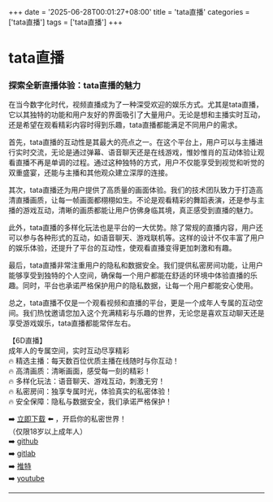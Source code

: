 +++
date = '2025-06-28T00:01:27+08:00'
title = 'tata直播'
categories = ['tata直播']
tags = ['tata直播']
+++

# tata直播

### 探索全新直播体验：tata直播的魅力

在当今数字化时代，视频直播成为了一种深受欢迎的娱乐方式。尤其是tata直播，它以其独特的功能和用户友好的界面吸引了大量用户。无论是想和主播实时互动，还是希望在观看精彩内容时得到乐趣，tata直播都能满足不同用户的需求。

首先，tata直播的互动性是其最大的亮点之一。在这个平台上，用户可以与主播进行实时交流，无论是通过弹幕、语音聊天还是在线游戏，惟妙惟肖的互动体验让观看直播不再是单调的过程。通过这种独特的方式，用户不仅能享受到视觉和听觉的双重盛宴，还能与主播和其他观众建立深厚的连接。

其次，tata直播还为用户提供了高质量的画面体验。我们的技术团队致力于打造高清直播画质，让每一帧画面都栩栩如生。不论是观看精彩的舞蹈表演，还是参与主播的游戏互动，清晰的画质都能让用户仿佛身临其境，真正感受到直播的魅力。

此外，tata直播的多样化玩法也是平台的一大优势。除了常规的直播内容，用户还可以参与各种形式的互动，如语音聊天、游戏联机等。这样的设计不仅丰富了用户的娱乐体验，还提升了平台的互动性，使观看直播变得更加刺激和有趣。

最后，tata直播非常注重用户的隐私和数据安全。我们提供私密房间功能，让用户能够享受到独特的个人空间，确保每一个用户都能在舒适的环境中体验直播的乐趣。同时，平台也承诺严格保护用户的隐私数据，让每一个用户都能安心使用。

总之，tata直播不仅是一个观看视频和直播的平台，更是一个成年人专属的互动空间。我们热忱邀请您加入这个充满精彩与乐趣的世界，无论您是喜欢互动聊天还是享受游戏娱乐，tata直播都能常伴左右。

【6D直播】  
成年人的专属空间，实时互动尽享精彩  
🔥 精选主播：每天数百位优质主播在线随时与你互动！  
🔥 高清画质：清晰画面，感受每一刻的精彩！  
🔥 多样化玩法：语音聊天、游戏互动，刺激无穷！  
🔥 私密房间：独享专属时光，体验真实的私密体验！  
🔥 安全保障：隐私与数据安全，我们承诺严格保护！  

➡️ [立即下载](https://down123.s3.ap-east-1.amazonaws.com/down/down.html?channelCode=blog) ⬅️ ，开启你的私密世界！  
（仅限18岁以上成年人）  
➡️ [github](https://aldult-live.github.io/)  
➡️ [gitlab](https://seo-09598d.gitlab.io/)  
➡️ [推特](https://x.com/wegame33)  
➡️ [youtube](https://www.youtube.com/@6Dlive)  

---
